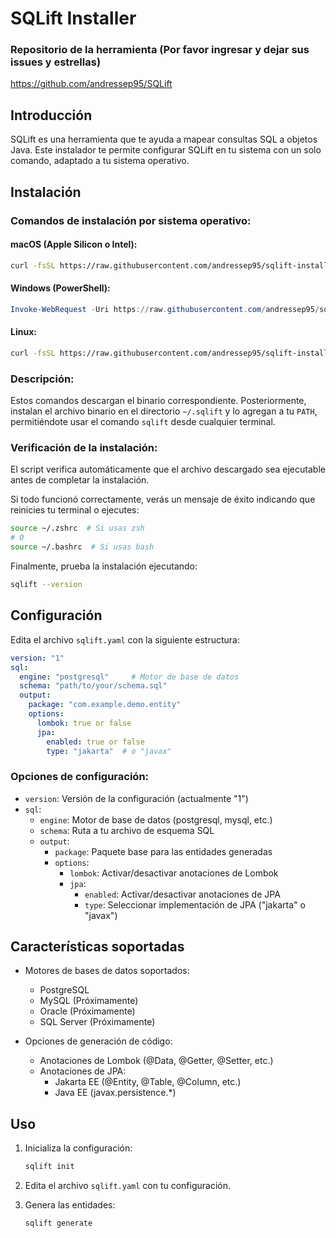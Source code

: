 # SQLift Installer

### Repositorio de la herramienta (Por favor ingresar y dejar sus issues y estrellas)
https://github.com/andressep95/SQLift

## Introducción

SQLift es una herramienta que te ayuda a mapear consultas SQL a objetos Java. Este instalador te permite configurar SQLift en tu sistema con un solo comando, adaptado a tu sistema operativo.

## Instalación

### Comandos de instalación por sistema operativo:

#### macOS (Apple Silicon o Intel):
```bash
curl -fsSL https://raw.githubusercontent.com/andressep95/sqlift-install/main/macos-install.sh | bash
```

#### Windows (PowerShell):
```powershell
Invoke-WebRequest -Uri https://raw.githubusercontent.com/andressep95/sqlift-install/main/windows-install.ps1 -OutFile install.ps1; .\install.ps1
```

#### Linux:
```bash
curl -fsSL https://raw.githubusercontent.com/andressep95/sqlift-install/main/linux-install.sh | bash
```

### Descripción:

Estos comandos descargan el binario correspondiente. Posteriormente, instalan el archivo binario en el directorio `~/.sqlift` y lo agregan a tu `PATH`, permitiéndote usar el comando `sqlift` desde cualquier terminal.

### Verificación de la instalación:

El script verifica automáticamente que el archivo descargado sea ejecutable antes de completar la instalación. 

Si todo funcionó correctamente, verás un mensaje de éxito indicando que reinicies tu terminal o ejecutes:

```bash
source ~/.zshrc  # Si usas zsh
# O
source ~/.bashrc  # Si usas bash
```

Finalmente, prueba la instalación ejecutando:

```bash
sqlift --version
```

## Configuración

Edita el archivo `sqlift.yaml` con la siguiente estructura:

```yaml
version: "1"
sql:
  engine: "postgresql"     # Motor de base de datos
  schema: "path/to/your/schema.sql"
  output:
    package: "com.example.demo.entity"
    options:
      lombok: true or false
      jpa:
        enabled: true or false
        type: "jakarta"  # o "javax"
```

### Opciones de configuración:

- `version`: Versión de la configuración (actualmente "1")
- `sql`:
  - `engine`: Motor de base de datos (postgresql, mysql, etc.)
  - `schema`: Ruta a tu archivo de esquema SQL
  - `output`:
    - `package`: Paquete base para las entidades generadas
    - `options`:
      - `lombok`: Activar/desactivar anotaciones de Lombok
      - `jpa`:
        - `enabled`: Activar/desactivar anotaciones de JPA
        - `type`: Seleccionar implementación de JPA ("jakarta" o "javax")

## Características soportadas

- Motores de bases de datos soportados:
  - PostgreSQL
  - MySQL (Próximamente)
  - Oracle (Próximamente)
  - SQL Server (Próximamente)

- Opciones de generación de código:
  - Anotaciones de Lombok (@Data, @Getter, @Setter, etc.)
  - Anotaciones de JPA:
    - Jakarta EE (@Entity, @Table, @Column, etc.)
    - Java EE (javax.persistence.*)

## Uso

1. Inicializa la configuración:
   ```bash
   sqlift init
   ```

2. Edita el archivo `sqlift.yaml` con tu configuración.

3. Genera las entidades:
   ```bash
   sqlift generate
   ```
